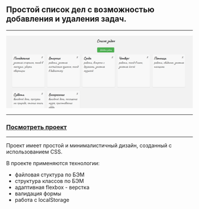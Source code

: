 ## Простой список дел с возможностью добавления и удаления задач.

---

![](img/preview.png)

---

### [Посмотреть проект](https://artemmazin.github.io/to-do/index.html)

---

Проект имеет простой и минималистичный дизайн, созданный с использованием CSS.

В проекте применяются технологии:

- файловая стуктура по БЭМ
- структура классов по БЭМ
- адаптивная flexbox - верстка
- валидация формы
- работа с localStorage
